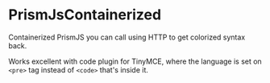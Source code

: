 # PrismJsContainerized
Containerized PrismJS you can call using HTTP to get colorized syntax back.

Works excellent with code plugin for TinyMCE, where the language is set on `<pre>` tag instead of `<code>` that's inside it.